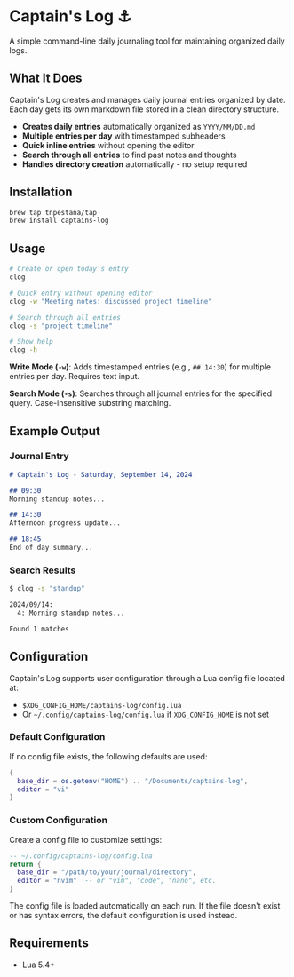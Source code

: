 # Captain's Log ⚓

A simple command-line daily journaling tool for maintaining organized daily logs.

## What It Does

Captain's Log creates and manages daily journal entries organized by date. Each day gets its own markdown file stored in a clean directory structure.

- **Creates daily entries** automatically organized as `YYYY/MM/DD.md`
- **Multiple entries per day** with timestamped subheaders
- **Quick inline entries** without opening the editor
- **Search through all entries** to find past notes and thoughts
- **Handles directory creation** automatically - no setup required

## Installation

```bash
brew tap tnpestana/tap
brew install captains-log
```

## Usage

```bash
# Create or open today's entry
clog

# Quick entry without opening editor
clog -w "Meeting notes: discussed project timeline"

# Search through all entries
clog -s "project timeline"

# Show help
clog -h
```

**Write Mode (`-w`)**: Adds timestamped entries (e.g., `## 14:30`) for multiple entries per day. Requires text input.

**Search Mode (`-s`)**: Searches through all journal entries for the specified query. Case-insensitive substring matching.

## Example Output

### Journal Entry
```markdown
# Captain's Log - Saturday, September 14, 2024

## 09:30
Morning standup notes...

## 14:30
Afternoon progress update...

## 18:45
End of day summary...
```

### Search Results
```bash
$ clog -s "standup"

2024/09/14:
  4: Morning standup notes...

Found 1 matches
```

## Configuration

Captain's Log supports user configuration through a Lua config file located at:
- `$XDG_CONFIG_HOME/captains-log/config.lua`
- Or `~/.config/captains-log/config.lua` if `XDG_CONFIG_HOME` is not set

### Default Configuration

If no config file exists, the following defaults are used:

```lua
{
  base_dir = os.getenv("HOME") .. "/Documents/captains-log",
  editor = "vi"
}
```

### Custom Configuration

Create a config file to customize settings:

```lua
-- ~/.config/captains-log/config.lua
return {
  base_dir = "/path/to/your/journal/directory",
  editor = "nvim"  -- or "vim", "code", "nano", etc.
}
```

The config file is loaded automatically on each run. If the file doesn't exist or has syntax errors, the default configuration is used instead.

## Requirements

- Lua 5.4+

